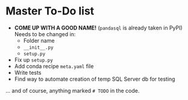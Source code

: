 # Master To-Do list

- **COME UP WITH A GOOD NAME!** (`pandasql` is already taken in PyPI) Needs to be changed in:
    - Folder name
    - `__init__.py`
    - `setup.py`
- Fix up `setup.py`
- Add conda recipe `meta.yaml` file
- Write tests
- Find way to automate creation of temp SQL Server db for testing


... and of course, anything marked `# TODO` in the code.
